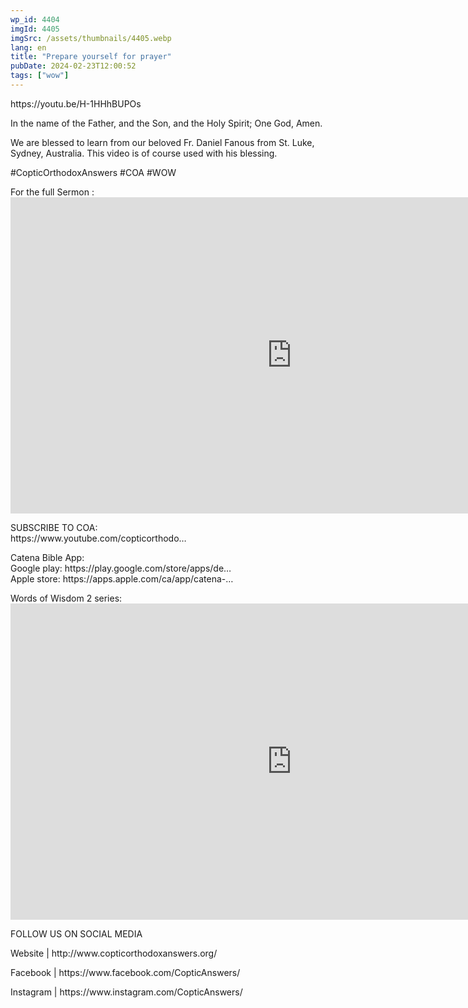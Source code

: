 ```yaml
---
wp_id: 4404
imgId: 4405
imgSrc: /assets/thumbnails/4405.webp
lang: en
title: "Prepare yourself for prayer"
pubDate: 2024-02-23T12:00:52
tags: ["wow"]
---
```


<!-- page: 6 -->

<p>https://youtu.be/H-1HHhBUPOs</p>
<p>In the name of the Father, and the Son, and the Holy Spirit; One God, Amen.</p>
<p>We are blessed to learn from our beloved Fr. Daniel Fanous from St. Luke, Sydney, Australia. This video is of course used with his blessing.</p>
<p>#CopticOrthodoxAnswers​ #COA​ #WOW​</p>
<p>For the full Sermon :<br />
<iframe loading="lazy" title="COA Live Lecture and Q&amp;A (04-26-2020) Fr Daniel Fanous -- &quot;Prayer, Communion, and Intimacy&quot;" width="900" height="506" src="https://www.youtube.com/embed/lAArhVOaAPk?feature=oembed" frameborder="0" allow="accelerometer; autoplay; clipboard-write; encrypted-media; gyroscope; picture-in-picture; web-share" allowfullscreen></iframe></p>
<p>SUBSCRIBE TO COA:<br />
https://www.youtube.com/copticorthodo​&#8230;</p>
<p>Catena Bible App:<br />
Google play: https://play.google.com/store/apps/de&#8230;​<br />
Apple store: https://apps.apple.com/ca/app/catena-​​&#8230;</p>
<p>Words of Wisdom 2 series:<br />
<iframe loading="lazy" title="Be my instructor, O Lord Meditation on Tuesday of Holy Pascha." width="900" height="506" src="https://www.youtube.com/embed/YrcJkpmGbec?list=PLA20bNyz8F1DWwPAaKKwnEtNmB4URhPL4" frameborder="0" allow="accelerometer; autoplay; clipboard-write; encrypted-media; gyroscope; picture-in-picture; web-share" allowfullscreen></iframe></p>
<p>FOLLOW US ON SOCIAL MEDIA</p>
<p>Website | http://www.copticorthodoxanswers.org/​</p>
<p>Facebook | https://www.facebook.com/CopticAnswers/​</p>
<p>Instagram | https://www.instagram.com/CopticAnswers/</p>
